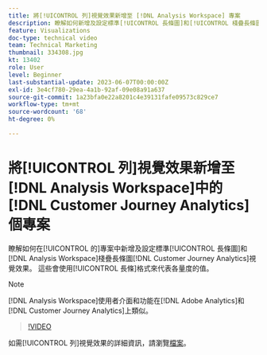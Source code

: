 ```yaml
---
title: 將[!UICONTROL 列]視覺效果新增至 [!DNL Analysis Workspace] 專案
description: 瞭解如何新增及設定標準[!UICONTROL 長條圖]和[!UICONTROL 棧疊長條圖]視覺效果至 [!DNL Analysis Workspace] 中的 [!DNL Customer Journey Analytics]專案。
feature: Visualizations
doc-type: technical video
team: Technical Marketing
thumbnail: 334308.jpg
kt: 13402
role: User
level: Beginner
last-substantial-update: 2023-06-07T00:00:00Z
exl-id: 3e4cf780-29ea-4a1b-92af-09e08a91a637
source-git-commit: 1a23bfa0e22a8201c4e39131fafe09573c829ce7
workflow-type: tm+mt
source-wordcount: '68'
ht-degree: 0%

---
```


# 將[!UICONTROL 列]視覺效果新增至[!DNL Analysis Workspace]中的[!DNL Customer Journey Analytics]個專案

瞭解如何在[!UICONTROL 的]專案中新增及設定標準[!UICONTROL 長條圖]和[!DNL Analysis Workspace]棧疊長條圖[!DNL Customer Journey Analytics]視覺效果。 這些會使用[!UICONTROL 長條]格式來代表各量度的值。

>[!NOTE]
>
>[!DNL Analysis Workspace]使用者介面和功能在[!DNL Adobe Analytics]和[!DNL Customer Journey Analytics]上類似。

>[!VIDEO](https://video.tv.adobe.com/v/334308/?quality=12&learn=on)

如需[!UICONTROL 列]視覺效果的詳細資訊，請瀏覽[檔案](https://experienceleague.adobe.com/docs/analytics-platform/using/cja-workspace/visualizations/bar.html?lang=zh-Hant)。
